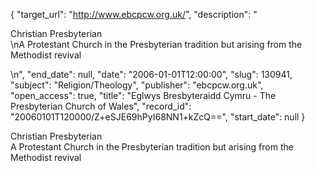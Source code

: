 {
  "target_url": "http://www.ebcpcw.org.uk/", 
  "description": "<p>Christian Presbyterian<br />\nA Protestant Church in the Presbyterian tradition but arising from the Methodist revival</p>\n", 
  "end_date": null, 
  "date": "2006-01-01T12:00:00", 
  "slug": 130941, 
  "subject": "Religion/Theology", 
  "publisher": "ebcpcw.org.uk", 
  "open_access": true, 
  "title": "Eglwys Bresbyteraidd Cymru - The Presbyterian Church of Wales", 
  "record_id": "20060101T120000/Z+eSJE69hPyI68NN1+kZcQ==", 
  "start_date": null
}

<p>Christian Presbyterian<br />
A Protestant Church in the Presbyterian tradition but arising from the Methodist revival</p>
